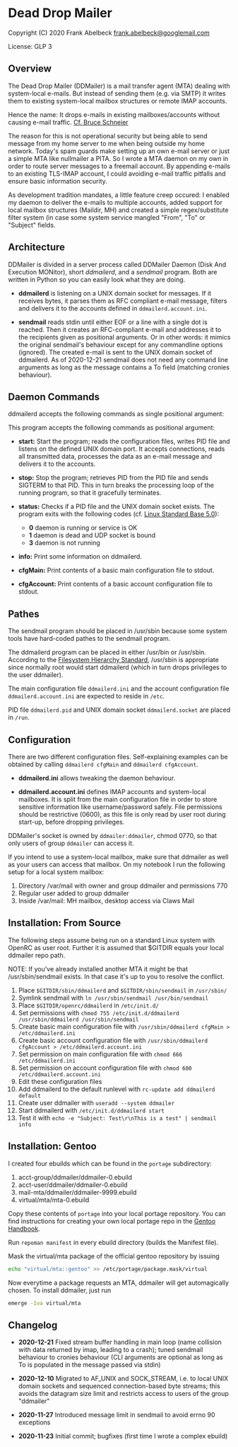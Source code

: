 # Dead Drop Mailer

Copyright (C) 2020 Frank Abelbeck <frank.abelbeck@googlemail.com>

License: GLP 3

## Overview

The Dead Drop Mailer (DDMailer) is a mail transfer agent (MTA) dealing with
system-local e-mails. But instead of sending them (e.g. via SMTP) it writes them
to existing system-local mailbox structures or remote IMAP accounts.

Hence the name: It drops e-mails in existing mailboxes/accounts without causing
e-mail traffic. [Cf. Bruce Schneier](https://www.schneier.com/tag/dead-drops/)

The reason for this is not operational security but being able to send message
from my home server to me when being outside my home network. Today's spam
guards make setting up an own e-mail server or just a simple MTA like nullmailer
a PITA. So I wrote a MTA daemon on my own in order to route server messages to
a freemail account. By appending e-mails to an existing TLS-IMAP account,
I could avoiding e-mail traffic pitfalls and ensure basic information security.

As development tradition mandates, a little feature creep occured: I enabled my
daemon to deliver the e-mails to multiple accounts, added support for local
mailbox structures (Maildir, MH) and created a simple regex/substitute filter
system (in case some system service mangled "From", "To" or "Subject" fields.

## Architecture

DDMailer is divided in a server process called DDMailer Daemon (Disk And
Execution MONitor), short *ddmailerd*, and a *sendmail* program. Both are
written in Python so you can easily look what they are doing.

 * **ddmailerd** is listening on a UNIX domain socket for messages. If it
   receives bytes, it parses them as RFC compliant e-mail message, filters and
   delivers it to the accounts defined in `ddmailerd.account.ini`.

 * **sendmail** reads stdin until either EOF or a line with a single dot is
   reached. Then it creates an RFC-compliant e-mail and addresses it to the
   recipients given as positional arguments. Or in other words: it mimics the
   original sendmail's behaviour except for any commandline options (ignored).
   The created e-mail is sent to the UNIX domain socket of ddmailerd. As of
   2020-12-21 sendmail does not need any command line arguments as long as the
   message contains a To field (matching cronies behaviour).

## Daemon Commands

ddmailerd accepts the following commands as single positional argument:

This program accepts the following commands as positional argument:

 * **start:** Start the program; reads the configuration files, writes PID file
   and listens on the defined UNIX domain port. It accepts connections, reads
   all transmitted data, processes the data as an e-mail message and delivers it
   to the accounts.

 * **stop:** Stop the program; retrieves PID from the PID file and sends SIGTERM
   to that PID. This in turn breaks the processing loop of the running program,
   so that it gracefully terminates.
   
 * **status:** Checks if a PID file and the UNIX domain socket exists.
   The program exits with the following codes (cf. [Linux Standard Base 5.0](https://refspecs.linuxbase.org/LSB_5.0.0/LSB-Core-generic/LSB-Core-generic/iniscrptact.html)):
   
   * **0**   daemon is running or service is OK
   * **1**   daemon is dead and UDP socket is bound
   * **3**   daemon is not running

 * **info:** Print some information on ddmailerd.
 * **cfgMain:** Print contents of a basic main configuration file to stdout.
 * **cfgAccount:** Print contents of a basic account configuration file to stdout.

## Pathes

The sendmail program should be placed in /usr/sbin because some system tools
have hard-coded pathes to the sendmail program.

The ddmailerd program can be placed in either /usr/bin or /usr/sbin. According
to the [Filesystem Hierarchy Standard](https://refspecs.linuxbase.org/FHS_3.0/fhs/index.html),
/usr/sbin is appropriate since normally root would start ddmailerd (which in
turn drops privileges to the user ddmailer).

The main configuration file `ddmailerd.ini` and the account configuration file
`ddmailerd.account.ini` are expected to reside in `/etc`.

PID file `ddmailerd.pid` and UNIX domain socket `ddmailerd.socket` are placed
in `/run`.

## Configuration

There are two different configuration files. Self-explaining examples can be
obtained by calling `ddmailerd cfgMain` and `ddmailerd cfgAccount`.

 * **ddmailerd.ini** allows tweaking the daemon behaviour.
   
 * **ddmailerd.account.ini** defines IMAP accounts and system-local mailboxes.
   It is split from the main configuration file in order to store sensitive
   information like username/password safely. File permissions should be
   restrictive (0600), as this file is only read by user root during start-up,
   before dropping privileges.

DDMailer's socket is owned by `ddmailer:ddmailer`, chmod 0770, so that only
users of group `ddmailer` can access it.

If you intend to use a system-local mailbox, make sure that ddmailer as well as
your users can access that mailbox. On my notebook I run the following setup for
a local system mailbox:

1. Directory /var/mail with owner and group ddmailer and permissions 770
2. Regular user added to group ddmailer
3. Inside /var/mail: MH mailbox, desktop access via Claws Mail

## Installation: From Source

The following steps assume being run on a standard Linux system with OpenRC as user root.
Further it is assumed that $GITDIR equals your local ddmailer repo path.

NOTE: If you've already installed another MTA it might be that
/usr/sbin/sendmail exists. In that case it's up to you to resolve the conflict.

1. Place `$GITDIR/sbin/ddmailerd` and `$GITDIR/sbin/sendmail` in `/usr/sbin/`
2. Symlink sendmail with `ln /usr/sbin/sendmail /usr/bin/sendmail` 
3. Place `$GITDIR/openrc/ddmailerd` in `/etc/init.d/`
4. Set permissions with `chmod 755 /etc/init.d/ddmailerd /usr/sbin/ddmailerd /usr/sbin/sendmail`
5. Create basic main configuration file with `/usr/sbin/ddmailerd cfgMain > /etc/ddmailerd.ini`
6. Create basic account configuration file with `/usr/sbin/ddmailerd cfgAccount > /etc/ddmailerd.account.ini`
7. Set permission on main configuration file with `chmod 666 /etc/ddmailerd.ini`
8. Set permission on account configuration file with `chmod 600 /etc/ddmailerd.account.ini`
9. Edit these configuration files
10. Add ddmailerd to the default runlevel with `rc-update add ddmailerd default`
11. Create user ddmailer with `useradd --system ddmailer`
12. Start ddmailerd with `/etc/init.d/ddmailerd start`
13. Test it with `echo -e "Subject: Test\r\nThis is a test" | sendmail info`

## Installation: Gentoo

I created four ebuilds which can be found in the `portage` subdirectory:

1. acct-group/ddmailer/ddmailer-0.ebuild
2. acct-user/ddmailer/ddmailer-0.ebuild
3. mail-mta/ddmailer/ddmailer-9999.ebuild
4. virtual/mta/mta-0.ebuild

Copy these contents of `portage` into your local portage repository. You can
find instructions for creating your own local portage repo in the [Gentoo Handbook](
https://wiki.gentoo.org/wiki/Handbook:AMD64/Portage/CustomTree#Defining_a_custom_ebuild_repository).

Run `repoman manifest` in every ebuild directory (builds the Manifest file).

Mask the virtual/mta package of the official gentoo repository by issuing

```bash
echo "virtual/mta::gentoo" >> /etc/portage/package.mask/virtual
```

Now everytime a package requests an MTA, ddmailer will get automagically chosen.
To install ddmailer, just run

```bash
emerge -1va virtual/mta
```

## Changelog

 * **2020-12-21** Fixed stream buffer handling in main loop (name collision with
   data returned by imap, leading to a crash); tuned sendmail behaviour to 
   cronies behaviour (CLI arguments are optional as long as To is populated in
   the message passed via stdin)
 
 * **2020-12-10** Migrated to AF_UNIX and SOCK_STREAM, i.e. to local UNIX domain
   sockets and sequenced connection-based byte streams; this avoids the datagram
   size limit and restricts access to users of the group "ddmailer"
 
 * **2020-11-27** Introduced message limit in sendmail to avoid errno 90 exceptions
 
 * **2020-11-23** Initial commit; bugfixes (first time I wrote a complex ebuild)
